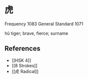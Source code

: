 # 虎
Frequency 1083
General Standard 1071

hǔ
tiger; brave, fierce; surname

## References
- [[HSK 4]]
- [[8 Strokes]]
- [[虍 Radical]]